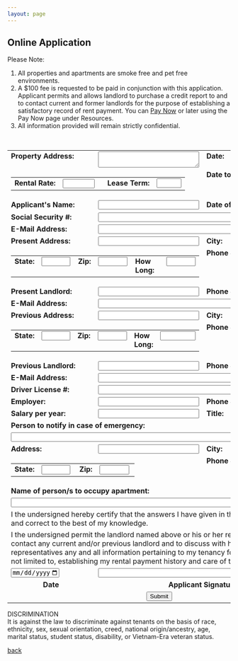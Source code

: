 ```yaml
---
layout: page
---
```


## Online Application

Please Note:<br/>
1. All properties and apartments are smoke free and pet free environments.
2. A $100 fee is requested to be paid in conjunction with this application.  Applicant permits and allows landlord to purchase a credit report to and to contact current and  former landlords for the purpose of establishing a satisfactory record of rent payment.  You can [Pay Now](/PayNow) or later using the Pay Now page under Resources.
3. All information provided will remain strictly confidential.
<br>
<!-- modify this form HTML and place wherever you want your form -->
<form action="https://formspree.io/f/mvolzdgq" method="POST">
  <input type="hidden" name="_subject" value="Online Application from Website" />
  <table style='border-collapse:collapse'>
    <tr>
      <td valign='top'>
        <label style="font-weight:bold">Property Address:</label>
      </td>
      <td colspan='3'>
        <textarea style="width:100%" name="_propertyAddress" required></textarea>
      </td>
      <td valign='top'>
        <label style="font-weight:bold">Date:</label>
      </td>
      <td valign='top' align='left'>
        <input type="date" style="width:100%" name="_todaysDate" min="2022-01-01" max="2099-12-31" required/>
      </td>
    </tr>
    <tr>
      <td colspan='4' cellspacing='0' cellpadding='0'>
        <table cellspacing='0' cellpadding='0'>
          <tr>
            <td valign='top'>
              <label style="font-weight:bold">Rental Rate:</label>
            </td>
            <td valign='top' align='left'>
              <input type="number" name="_rentalRate" min="1" max="3000" required/>&nbsp;&nbsp;&nbsp;
            </td>
            <td valign='top'>
              <label style="font-weight:bold">Lease Term:</label>
            </td>
            <td valign='top' align='left'>
              <input type="number" name="_leaseTerm" min="1" max="60" required/>
            </td>
          </tr>
        </table>
    </td>
      <td valign='top' nowrap>
        <label style="font-weight:bold">Date to Start:</label>
      </td>
      <td valign='top' align='left'>
        <input type="date" style="width:100%" name="_dateToStart" min="2022-01-01" max="2099-12-31" required/>
      </td>
    </tr>
    <tr>
      <td valign='top'>
        <label style="font-weight:bold">Applicant's Name:</label>
      </td>
      <td colspan='3' valign='top' align='left'>
        <input type="text" style="width:100%" name="_applicantsName" required/>
      </td>
      <td valign='top'>
        <label style="font-weight:bold">Date of Birth:</label>
      </td>
      <td valign='top' align='left'>
        <input type="date" style="width:100%" name="_dateOfBirth" max="2099-12-31" required/>
      </td>
    </tr>
    <tr>
      <td valign='top'>
        <label style="font-weight:bold">Social Security #:</label>
      </td>
      <td colspan='5' valign='top' align='left'>
        <input type="text" style="width:100%" name="_socialSecurityNumber" required/>
      </td>
    </tr>
    <tr>
      <td valign='top'>
        <label style="font-weight:bold">E-Mail Address:</label>
      </td>
      <td colspan='5' valign='top' align='left'>
        <input type="email" style="width:100%" name="_emailAddress" required />
      </td>
    </tr>
    <tr>
      <td  valign='top'>
        <label style="font-weight:bold">Present Address:</label>
      </td>
      <td colspan='3' valign='top' align='left'>
        <input type="text" style="width:100%" name="_presentAddress" required/>
      </td>
      <td valign='top'>
        <label style="font-weight:bold">City:</label>
      </td>
      <td valign='top' align='left'>
        <input type="text" style="width:100%" name="_presentAddressCity" required/>
      </td>
    </tr>
    <tr>
      <td colspan='4' cellspacing='0' cellpadding='0'>
        <table cellspacing='0' cellpadding='0'>
          <tr>
            <td  valign='top'>
              <label style="font-weight:bold">State:</label>
            </td>
            <td valign='top' align='left'>
              <input type="text" size="5" name="_presentAddressState" required/>&nbsp;
            </td>
            <td valign='top'>
              <label style="font-weight:bold">Zip:</label>
            </td>
            <td valign='top' align='left'>
              <input type="number" style="width: 5em" maxlength="5" name="_presentAddressZip" required/>&nbsp;
            </td>
            <td valign='top'>
              <label style="font-weight:bold">How Long:</label>
            </td>
            <td valign='top' align='left'>
              <input type="number" style="width: 5em" name="_presentAddressHowLong" required/>
            </td>
          </tr>
        </table>
      </td>
      <td valign='top'>
        <label style="font-weight:bold">Phone #:</label>
      </td>      
      <td valign='top' align='left'>
        <input type="text" style="width:100%" name="_presentAddressPhone" required/>
      </td>      
    </tr>
    <tr>
      <td valign='top'>
        <label style="font-weight:bold">Present Landlord:</label>
      </td>
      <td valign='top' align='left' colspan='3'>
        <input type="text" style="width:100%" name="_presentLandlord" required/>
      </td>
      <td valign='top'>
        <label style="font-weight:bold">Phone #:</label>
      </td>      
      <td valign='top' align='left'>
        <input type="text" style="width:100%" name="_presentLandlordPhone" required/>
      </td>     
    </tr>
    <tr>
      <td valign='top'>
        <label style="font-weight:bold">E-Mail Address:</label>
      </td>
      <td colspan='5' valign='top' align='left'>
        <input type="email" style="width:100%" name="__presentLandlordEmailAddress" required />
      </td>
    </tr>    
    <tr>
      <td valign='top'>
        <label style="font-weight:bold">Previous Address:</label>
      </td>
      <td colspan='3' valign='top' align='left'>
        <input type="text" style="width:100%" name="_previousAddress"/>
      </td>
      <td valign='top'>
        <label style="font-weight:bold">City:</label>
      </td>
      <td valign='top' align='left'>
        <input type="text" style="width:100%" name="_previousAddressCity"/>
      </td>
    </tr>
    <tr>
      <td colspan='4' cellspacing='0' cellpadding='0'>
        <table cellspacing='0' cellpadding='0'>
          <tr>
            <td valign='top'>
              <label style="font-weight:bold">State:</label>
            </td>
            <td valign='top' align='left'>
              <input type="text" size="5" name="_previousAddressState"/>&nbsp;
            </td>
            <td valign='top'>
              <label style="font-weight:bold">Zip:</label>
            </td>
            <td valign='top' align='left'>
              <input type="number" style="width: 5em" maxlength="5" name="_previousAddressZip"/>&nbsp;
            </td>
            <td valign='top'>
              <label style="font-weight:bold">How Long:</label>
            </td>
            <td valign='top' align='left'>
              <input type="number" style="width: 6em" name="_previousAddressHowLong"/>
            </td>
          </tr>
        </table>
      </td>
      <td valign='top'>
        <label style="font-weight:bold">Phone #:</label>
      </td>      
      <td valign='top' align='left'>
        <input type="text" style="width:100%" name="_previousAddressPhone" required/>
      </td>      
    </tr>
    <tr>
      <td valign='top'>
        <label style="font-weight:bold">Previous Landlord:</label>
      </td>
      <td valign='top' align='left' colspan='3'>
        <input type="text" style="width:100%" name="_previousLandlord" required/>
      </td>
      <td valign='top'>
        <label style="font-weight:bold">Phone #:</label>
      </td>      
      <td valign='top' align='left'>
        <input type="text" style="width:100%" name="_previousLandlordPhone" required/>
      </td>     
    </tr>
    <tr>
      <td valign='top'>
        <label style="font-weight:bold">E-Mail Address:</label>
      </td>
      <td colspan='5' valign='top' align='left'>
        <input type="email" style="width:100%" name="__previousLandlordEmailAddress" required />
      </td>
    </tr>
    <tr>
      <td valign='top'>
        <label style="font-weight:bold">Driver License #:</label>
      </td>
      <td colspan='5' valign='top' align='left'>
        <input type="text" style="width:100%" name="_driversLicenseNumber" />
      </td>
    </tr>    
    <tr>
      <td valign='top'>
        <label style="font-weight:bold">Employer:</label>
      </td>
      <td valign='top' align='left' colspan='3'>
        <input type="text" style="width:100%" name="_employer" />
      </td>
      <td valign='top'>
        <label style="font-weight:bold">Phone #:</label>
      </td>      
      <td valign='top' align='left'>
        <input type="text" style="width:100%" name="_employerPhone" />
      </td>     
    </tr>
    <tr>
      <td valign='top'>
        <label style="font-weight:bold">Salary per year:</label>
      </td>
      <td valign='top' align='left' colspan='3'>
        <input type="number" style="width:100%" name="_salaryPerYear" />
      </td>      
      <td valign='top'>
        <label style="font-weight:bold">Title:</label>
      </td>      
      <td valign='top' align='left'>
        <input type="text" style="width:100%" name="_employmentTitle" />
      </td>     
    </tr>
    <tr>
      <td valign='top' colspan='6'>
        <label style="font-weight:bold">Person to notify in case of emergency:</label>
      </td>
    </tr>
    <tr>
      <td valign='top' colspan='6' align='left'>
        <input type="text" style="width:100%" name="_emergencyContactName" />
      </td>
    </tr>
    <tr>
      <td  valign='top'>
        <label style="font-weight:bold">Address:</label>
      </td>
      <td colspan='3' valign='top' align='left'>
        <input type="text" style="width:100%" name="_emergencyContactAddress" required/>
      </td>
      <td valign='top'>
        <label style="font-weight:bold">City:</label>
      </td>
      <td valign='top' align='left'>
        <input type="text" style="width:100%" name="_emergencyContactCity" required/>
      </td>
    </tr>  
    <tr>
      <td colspan='4' cellspacing='0' cellpadding='0'>
        <table cellspacing='0' cellpadding='0'>
          <tr>
            <td valign='top'>
              <label style="font-weight:bold">State:</label>
            </td>
            <td valign='top' align='left'>
              <input type="text" size="5" name="_emergencyContactState"/>&nbsp;
            </td>
            <td valign='top'>
              <label style="font-weight:bold">Zip:</label>
            </td>
            <td valign='top' align='left'>
              <input type="number" style="width: 5em" maxlength="5" name="_emergencyContactZip"/>&nbsp;
            </td>
          </tr>
        </table>
      </td>
      <td valign='top'>
        <label style="font-weight:bold">Phone #:</label>
      </td>      
      <td valign='top' align='left'>
        <input type="text" style="width:100%" name="_emergencyContactPhone" required/>
      </td>      
    </tr>  
    <tr>
      <td colspan='6' align='left'>
        <label style="font-weight:bold">Name of person/s to occupy apartment:</label>
      </td>
    </tr>
    <tr>
      <td colspan='6' align='left'>
        <input type="text" name="_personsOccupyApartment" style="width:100%" required/>
      </td>
    </tr>
    <tr rowspan='2'>
      <td colspan='6' align='left'>
        <input type="hidden" id="_consent" name="_consent" value="I the undersigned hereby certify that the answers I have given in this application are true and correct to the best of my knowledge."/>        
        <label>I the undersigned hereby certify that the answers I have given in this application are true and correct to the best of my knowledge.</label>
      </td>
    </tr>
    <tr rowspan='2'>
      <td colspan='6' align='left'>
        <input type="hidden" id="_previousLandlandConsent" name="_previousLandlandConsent" value="I the undersigned permit the landlord named above or his or her representative(s) to contact any current and/or previous landlord and to discuss with him or her or his or her representatives any and all information pertaining to my tenancy for the purpose of, but not limited to, establishing my rental payment history and care of the rental property."/>
        <label>I the undersigned permit the landlord named above or his or her representative(s) to contact any current and/or previous landlord and to discuss with him or her or his or her representatives any and all information pertaining to my tenancy for the purpose of, but not limited to, establishing my rental payment history and care of the rental property.</label>
      </td>
    </tr>
    <tr rowspan='2'>
      <td valign='top' align='left'>
        <input type="date" name="_dateSigned" min="2022-01-01" max="2099-12-31" required/>
      </td>
      <td valign='top' align='left' colspan='5'>
        <input type="text" style="width:100%" name="_applicantSignature" required/>
      </td>  
    </tr>
    <tr>
      <td valign='top' align='center'>
        <label style="font-weight:bold">Date</label>
      </td>
      <td valign='top' align='center' colspan='5'>
        <label style="font-weight:bold">Applicant Signature</label>
      </td>  
    </tr>    
    <tr>
      <td colspan='6' align='center'>
        <button type="submit">Submit</button>        
      </td>
    </tr>    
  </table>
</form>


DISCRIMINATION<br/>
It is against the law to discriminate against tenants on the basis of race, ethnicity, sex, sexual orientation, creed, national origin/ancestry, age, marital status, student status, disability, or Vietnam-Era veteran status.

[back](./)
